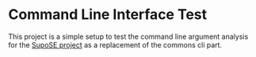 Command Line Interface Test
===========================

This project is a simple setup to test the command line argument analysis 
for the <a href="http://www.supose.org">SupoSE project</a> as a replacement of the commons cli part.

